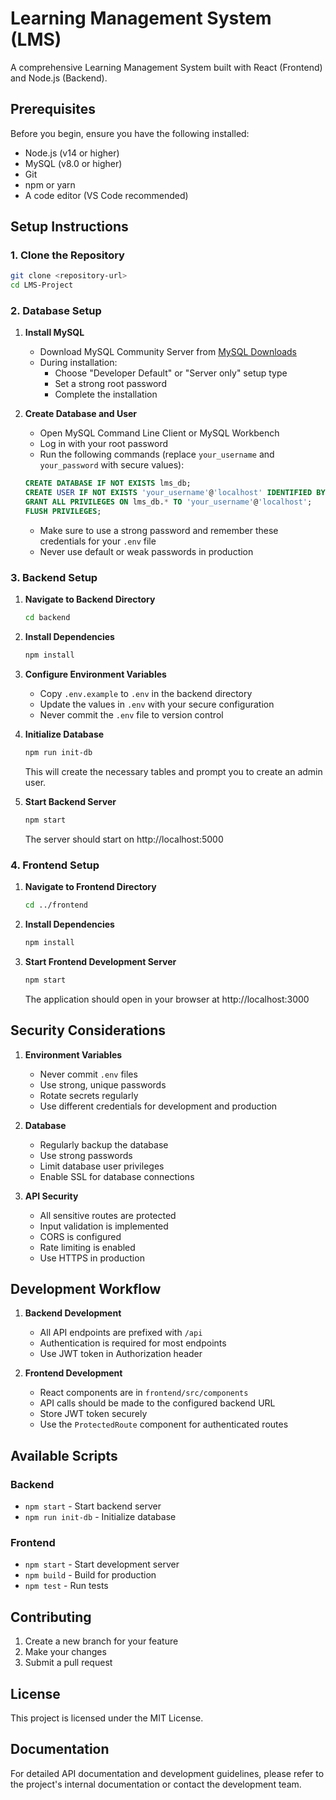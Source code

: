 # Learning Management System (LMS)

A comprehensive Learning Management System built with React (Frontend) and Node.js (Backend).

## Prerequisites

Before you begin, ensure you have the following installed:
- Node.js (v14 or higher)
- MySQL (v8.0 or higher)
- Git
- npm or yarn
- A code editor (VS Code recommended)

## Setup Instructions

### 1. Clone the Repository
```bash
git clone <repository-url>
cd LMS-Project
```

### 2. Database Setup

1. **Install MySQL**
   - Download MySQL Community Server from [MySQL Downloads](https://dev.mysql.com/downloads/mysql/)
   - During installation:
     - Choose "Developer Default" or "Server only" setup type
     - Set a strong root password
     - Complete the installation

2. **Create Database and User**
   - Open MySQL Command Line Client or MySQL Workbench
   - Log in with your root password
   - Run the following commands (replace `your_username` and `your_password` with secure values):
   ```sql
   CREATE DATABASE IF NOT EXISTS lms_db;
   CREATE USER IF NOT EXISTS 'your_username'@'localhost' IDENTIFIED BY 'your_password';
   GRANT ALL PRIVILEGES ON lms_db.* TO 'your_username'@'localhost';
   FLUSH PRIVILEGES;
   ```
   - Make sure to use a strong password and remember these credentials for your `.env` file
   - Never use default or weak passwords in production

### 3. Backend Setup

1. **Navigate to Backend Directory**
   ```bash
   cd backend
   ```

2. **Install Dependencies**
   ```bash
   npm install
   ```

3. **Configure Environment Variables**
   - Copy `.env.example` to `.env` in the backend directory
   - Update the values in `.env` with your secure configuration
   - Never commit the `.env` file to version control

4. **Initialize Database**
   ```bash
   npm run init-db
   ```
   This will create the necessary tables and prompt you to create an admin user.

5. **Start Backend Server**
   ```bash
   npm start
   ```
   The server should start on http://localhost:5000

### 4. Frontend Setup

1. **Navigate to Frontend Directory**
   ```bash
   cd ../frontend
   ```

2. **Install Dependencies**
   ```bash
   npm install
   ```

3. **Start Frontend Development Server**
   ```bash
   npm start
   ```
   The application should open in your browser at http://localhost:3000

## Security Considerations

1. **Environment Variables**
   - Never commit `.env` files
   - Use strong, unique passwords
   - Rotate secrets regularly
   - Use different credentials for development and production

2. **Database**
   - Regularly backup the database
   - Use strong passwords
   - Limit database user privileges
   - Enable SSL for database connections

3. **API Security**
   - All sensitive routes are protected
   - Input validation is implemented
   - CORS is configured
   - Rate limiting is enabled
   - Use HTTPS in production

## Development Workflow

1. **Backend Development**
   - All API endpoints are prefixed with `/api`
   - Authentication is required for most endpoints
   - Use JWT token in Authorization header

2. **Frontend Development**
   - React components are in `frontend/src/components`
   - API calls should be made to the configured backend URL
   - Store JWT token securely
   - Use the `ProtectedRoute` component for authenticated routes

## Available Scripts

### Backend
- `npm start` - Start backend server
- `npm run init-db` - Initialize database

### Frontend
- `npm start` - Start development server
- `npm build` - Build for production
- `npm test` - Run tests

## Contributing

1. Create a new branch for your feature
2. Make your changes
3. Submit a pull request

## License

This project is licensed under the MIT License.

## Documentation

For detailed API documentation and development guidelines, please refer to the project's internal documentation or contact the development team. 